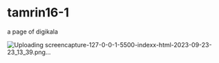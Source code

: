 # tamrin16-1
a page of digikala



![Uploading screencapture-127-0-0-1-5500-indexx-html-2023-09-23-23_13_39.png…]()
















